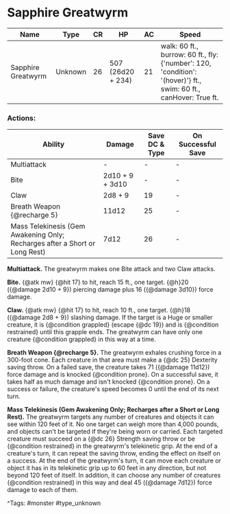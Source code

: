 # Sapphire Greatwyrm

| Name | Type | CR | HP | AC | Speed |
|------|------|----|----|----|-------|
| Sapphire Greatwyrm | Unknown | 26 | 507 (26d20 + 234) | 21 | walk: 60 ft., burrow: 60 ft., fly: {'number': 120, 'condition': '(hover)'} ft., swim: 60 ft., canHover: True ft. |

### Actions:

| Ability | Damage | Save DC & Type | On Successful Save |
|---------|--------|----------------|--------------------|
| Multiattack | - | - | - |
| Bite | 2d10 + 9 + 3d10 | - | - |
| Claw | 2d8 + 9 | 19 | - |
| Breath Weapon {@recharge 5} | 11d12 | 25 | - |
| Mass Telekinesis (Gem Awakening Only; Recharges after a Short or Long Rest) | 7d12 | 26 | - |


**Multiattack.** The greatwyrm makes one Bite attack and two Claw attacks.

**Bite.** {@atk mw} {@hit 17} to hit, reach 15 ft., one target. {@h}20 ({@damage 2d10 + 9}) piercing damage plus 16 ({@damage 3d10}) force damage.

**Claw.** {@atk mw} {@hit 17} to hit, reach 10 ft., one target. {@h}18 ({@damage 2d8 + 9}) slashing damage. If the target is a Huge or smaller creature, it is {@condition grappled} (escape {@dc 19}) and is {@condition restrained} until this grapple ends. The greatwyrm can have only one creature {@condition grappled} in this way at a time.

**Breath Weapon {@recharge 5}.** The greatwyrm exhales crushing force in a 300-foot cone. Each creature in that area must make a {@dc 25} Dexterity saving throw. On a failed save, the creature takes 71 ({@damage 11d12}) force damage and is knocked {@condition prone}. On a successful save, it takes half as much damage and isn't knocked {@condition prone}. On a success or failure, the creature's speed becomes 0 until the end of its next turn.

**Mass Telekinesis (Gem Awakening Only; Recharges after a Short or Long Rest).** The greatwyrm targets any number of creatures and objects it can see within 120 feet of it. No one target can weigh more than 4,000 pounds, and objects can't be targeted if they're being worn or carried. Each targeted creature must succeed on a {@dc 26} Strength saving throw or be {@condition restrained} in the greatwyrm's telekinetic grip. At the end of a creature's turn, it can repeat the saving throw, ending the effect on itself on a success. At the end of the greatwyrm's turn, it can move each creature or object it has in its telekinetic grip up to 60 feet in any direction, but not beyond 120 feet of itself. In addition, it can choose any number of creatures {@condition restrained} in this way and deal 45 ({@damage 7d12}) force damage to each of them.

^Tags: #monster #type_unknown